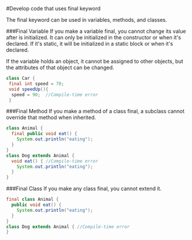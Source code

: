 #Develop code that uses final keyword

The final keyword can be used in variables, methods, and classes.

###Final Variable
If you make a variable final, you cannot change its value after is initialized. It can only be initialized in the constructor or when it's declared. If it's static, it will be initialized in a static block or when it's declared.

If the variable holds an object, it cannot be assigned to other objects, but the attributes of that object can be changed.
````java
class Car {  
 final int speed = 70; 
 void speedUp(){  
  speed = 90;  //Compile-time error
 }  
````

###Final Method
If you make a method of a class final, a subclass cannot override that method when inherited.
````java
class Animal {  
  final public void eat() {
    System.out.println("eating");
  }  
}  
class Dog extends Animal {  
  void eat() { //Compile-time error
    System.out.println("eating");
  }  
}
````
###Final Class
If you make any class final, you cannot extend it.
````java
final class Animal {  
  public void eat() {
    System.out.println("eating");
  }  
}  
class Dog extends Animal { //Compile-time error  
}

